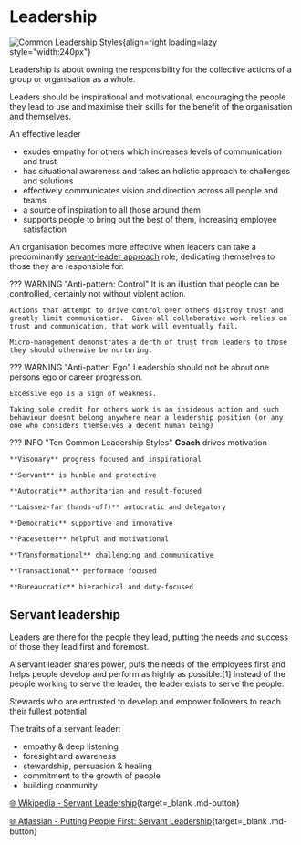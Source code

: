 # Leadership

![Common Leadership Styles](https://images.ctfassets.net/pdf29us7flmy/60401bfe-5553-5d48-82e7-e04c3c0617e2/6d2af520d11950c393e6c87abf358169/16_V4-01.jpg?w=720&q=100&fm=avif){align=right loading=lazy style="width:240px"}

Leadership is about owning the responsibility for the collective actions of a group or organisation as a whole.

Leaders should be inspirational and motivational, encouraging the people they lead to use and maximise their skills for the benefit of the organisation and themselves.

An effective leader

- exudes empathy for others which increases levels of communication and trust
- has situational awareness and takes an holistic approach to challenges and solutions
- effectively communicates vision and direction across all people and teams
- a source of inspiration to all those around them
- supports people to bring out the best of them, increasing employee satisfaction


An organisation becomes more effective when leaders can take a predominantly [servant-leader approach](#servant-leadership) role, dedicating themselves to those they are responsible for.


??? WARNING "Anti-pattern: Control"
    It is an illustion that people can be controllled, certainly not without violent action. 

    Actions that attempt to drive control over others distroy trust and greatly limit communication.  Given all collaborative work relies on trust and communication, that work will eventually fail.

    Micro-management demonstrates a derth of trust from leaders to those they should otherwise be nurturing.


??? WARNING "Anti-patter: Ego"
    Leadership should not be about one persons ego or career progression.

    Excessive ego is a sign of weakness.

    Taking sole credit for others work is an insideous action and such behaviour doesnt belong anywhere near a leadership position (or any one who considers themselves a decent human being)


??? INFO "Ten Common Leadership Styles"
    **Coach** drives motivation

    **Visonary** progress focused and inspirational
     
    **Servant** is hunble and protective

    **Autocratic** authoritarian and result-focused

    **Laissez-far (hands-off)** autocratic and delegatory

    **Democratic** supportive and innovative

    **Pacesetter** helpful and motivational

    **Transformational** challenging and communicative

    **Transactional** performace focused

    **Bureaucratic** hierachical and duty-focused


## Servant leadership

Leaders are there for the people they lead, putting the needs and success of those they lead first and foremost.


A servant leader shares power, puts the needs of the employees first and helps people develop and perform as highly as possible.[1] Instead of the people working to serve the leader, the leader exists to serve the people.

Stewards who are entrusted to develop and empower followers to reach their fullest potential

The traits of a servant leader:

- empathy & deep listening
- foresight and awareness 
- stewardship, persuasion & healing
- commitment to the growth of people
- building community


[:globe_with_meridians: Wikipedia - Servant Leadership](https://en.wikipedia.org/wiki/Servant_leadership){target=_blank .md-button}

[:globe_with_meridians: Atlassian - Putting People First: Servant Leadership](https://www.atlassian.com/blog/leadership/you-got-served-redefining-what-it-means-to-be-a-leader){target=_blank .md-button} 

